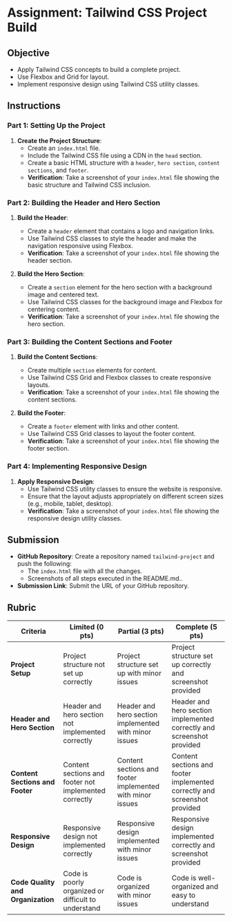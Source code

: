 # Assignment: Tailwind CSS Project Build

## Objective

- Apply Tailwind CSS concepts to build a complete project.
- Use Flexbox and Grid for layout.
- Implement responsive design using Tailwind CSS utility classes.

## Instructions

### Part 1: Setting Up the Project

1. **Create the Project Structure**:
   - Create an `index.html` file.
   - Include the Tailwind CSS file using a CDN in the `head` section.
   - Create a basic HTML structure with a `header`, `hero section`, `content sections`, and `footer`.
   - **Verification**: Take a screenshot of your `index.html` file showing the basic structure and Tailwind CSS inclusion.

### Part 2: Building the Header and Hero Section

1. **Build the Header**:

   - Create a `header` element that contains a logo and navigation links.
   - Use Tailwind CSS classes to style the header and make the navigation responsive using Flexbox.
   - **Verification**: Take a screenshot of your `index.html` file showing the header section.

2. **Build the Hero Section**:
   - Create a `section` element for the hero section with a background image and centered text.
   - Use Tailwind CSS classes for the background image and Flexbox for centering content.
   - **Verification**: Take a screenshot of your `index.html` file showing the hero section.

### Part 3: Building the Content Sections and Footer

1. **Build the Content Sections**:

   - Create multiple `section` elements for content.
   - Use Tailwind CSS Grid and Flexbox classes to create responsive layouts.
   - **Verification**: Take a screenshot of your `index.html` file showing the content sections.

2. **Build the Footer**:
   - Create a `footer` element with links and other content.
   - Use Tailwind CSS Grid classes to layout the footer content.
   - **Verification**: Take a screenshot of your `index.html` file showing the footer section.

### Part 4: Implementing Responsive Design

1. **Apply Responsive Design**:
   - Use Tailwind CSS utility classes to ensure the website is responsive.
   - Ensure that the layout adjusts appropriately on different screen sizes (e.g., mobile, tablet, desktop).
   - **Verification**: Take a screenshot of your `index.html` file showing the responsive design utility classes.

## Submission

- **GitHub Repository**: Create a repository named `tailwind-project` and push the following:
  - The `index.html` file with all the changes.
  - Screenshots of all steps executed in the README.md..
- **Submission Link**: Submit the URL of your GitHub repository.

## Rubric

| Criteria                          | Limited (0 pts)                                       | Partial (3 pts)                                           | Complete (5 pts)                                                          |
| --------------------------------- | ----------------------------------------------------- | --------------------------------------------------------- | ------------------------------------------------------------------------- |
| **Project Setup**                 | Project structure not set up correctly                | Project structure set up with minor issues                | Project structure set up correctly and screenshot provided                |
| **Header and Hero Section**       | Header and hero section not implemented correctly     | Header and hero section implemented with minor issues     | Header and hero section implemented correctly and screenshot provided     |
| **Content Sections and Footer**   | Content sections and footer not implemented correctly | Content sections and footer implemented with minor issues | Content sections and footer implemented correctly and screenshot provided |
| **Responsive Design**             | Responsive design not implemented correctly           | Responsive design implemented with minor issues           | Responsive design implemented correctly and screenshot provided           |
| **Code Quality and Organization** | Code is poorly organized or difficult to understand   | Code is organized with minor issues                       | Code is well-organized and easy to understand                             |
